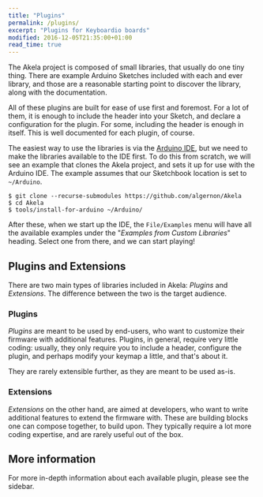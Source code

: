 ```yaml
---
title: "Plugins"
permalink: /plugins/
excerpt: "Plugins for Keyboardio boards"
modified: 2016-12-05T21:35:00+01:00
read_time: true
---
```


The Akela project is composed of small libraries, that usually do one tiny
thing. There are example Arduino Sketches included with each and ever library,
and those are a reasonable starting point to discover the library, along with
the documentation.

All of these plugins are built for ease of use first and foremost. For a lot of
them, it is enough to include the header into your Sketch, and declare a
configuration for the plugin. For some, including the header is enough in
itself. This is well documented for each plugin, of course.

The easiest way to use the libraries is via the [Arduino IDE][arduino:ide], but
we need to make the libraries available to the IDE first. To do this from
scratch, we will see an example that clones the Akela project, and sets it up
for use with the Arduino IDE. The example assumes that our Sketchbook location
is set to `~/Arduino`.

 [arduino:ide]: https://www.arduino.cc/en/Main/Software

```
$ git clone --recurse-submodules https://github.com/algernon/Akela
$ cd Akela
$ tools/install-for-arduino ~/Arduino/
```

After these, when we start up the IDE, the `File/Examples` menu will have all
the available examples under the "*Examples from Custom Libraries*" heading.
Select one from there, and we can start playing!

## Plugins and Extensions

There are two main types of libraries included in Akela: *Plugins* and
*Extensions*. The difference between the two is the target audience.

### Plugins

*Plugins* are meant to be used by end-users, who want to customize their
firmware with additional features. Plugins, in general, require very little
coding: usually, they only require you to include a header, configure the
plugin, and perhaps modify your keymap a little, and that's about it.

They are rarely extensible further, as they are meant to be used as-is.

### Extensions

*Extensions* on the other hand, are aimed at developers, who want to write
additional features to extend the firmware with. These are building blocks one
can compose together, to build upon. They typically require a lot more coding
expertise, and are rarely useful out of the box.

## More information

For more in-depth information about each available plugin, please see the
sidebar.
